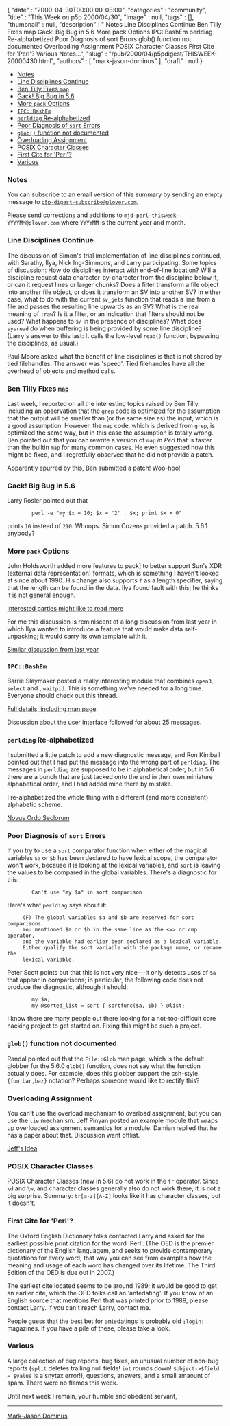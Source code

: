 {
   "date" : "2000-04-30T00:00:00-08:00",
   "categories" : "community",
   "title" : "This Week on p5p 2000/04/30",
   "image" : null,
   "tags" : [],
   "thumbnail" : null,
   "description" : " Notes Line Disciplines Continue Ben Tilly Fixes map Gack! Big Bug in 5.6 More pack Options IPC::BashEm perldiag Re-alphabetized Poor Diagnosis of sort Errors glob() function not documented Overloading Assignment POSIX Character Classes First Cite for 'Perl'? Various Notes...",
   "slug" : "/pub/2000/04/p5pdigest/THISWEEK-20000430.html",
   "authors" : [
      "mark-jason-dominus"
   ],
   "draft" : null
}



-   [Notes](#Notes)
-   [Line Disciplines Continue](#Line_Disciplines_Continue)
-   [Ben Tilly Fixes `map`](#Ben_Tilly_Fixes_%5Bmap%5D)
-   [Gack! Big Bug in 5.6](#Gack__Big_Bug_in_56)
-   [More `pack` Options](#More_%5Bpack%5D_Options)
-   [`IPC::BashEm`](#%5BIPC::BashEm%5D)
-   [`perldiag` Re-alphabetized](#%5Bperldiag%5D_Re_alphabetized)
-   [Poor Diagnosis of `sort` Errors](#Poor_Diagnosis_of_%5Bsort%5D_Errors)
-   [`glob()` function not documented](#%5Bglob%5D_function_not_documented)
-   [Overloading Assignment](#Overloading_Assignment)
-   [POSIX Character Classes](#POSIX_Character_Classes)
-   [First Cite for 'Perl'?](#First_Cite_for_Perl?)
-   [Various](#Various)

### <span id="Notes">Notes</span>

You can subscribe to an email version of this summary by sending an empty message to [`p5p-digest-subscribe@plover.com`.](mailto:p5p-digest-subscribe@plover.com)

Please send corrections and additions to `mjd-perl-thisweek-YYYYMM@plover.com` where `YYYYMM` is the current year and month.

### <span id="Line_Disciplines_Continue">Line Disciplines Continue</span>

The discussion of Simon's trial implementation of line disciplines continued, with Sarathy, Ilya, Nick Ing-Simmons, and Larry participating. Some topics of discussion: How do disciplines interact with end-of-line location? Will a discipline request data character-by-character from the discipline below it, or can it request lines or larger chunks? Does a filter transform a file object into another file object, or does it transform an SV into another SV? In either case, what to do with the current `sv_gets` function that reads a line from a file and passes the resulting line upwards as an SV? What is the real meaning of `:raw`? Is it a filter, or an indication that filters should not be used? What happens to `$/` in the presence of disciplines? What does `sysread` do when buffering is being provided by some line discipline? (Larry's answer to this last: It calls the low-level `read()` function, bypassing the disciplines, as usual.)

Paul Moore asked what the benefit of line disciplines is that is not shared by tied filehandles. The answer was 'speed'. Tied filehandles have all the overhead of objects and method calls.

### <span id="Ben_Tilly_Fixes_[map]">Ben Tilly Fixes `map`</span>

Last week, I reported on all the interesting topics raised by Ben Tilly, including an opservation that the `grep` code is optimized for the assumption that the output will be smaller than (or the same size as) the input, which is a good assumption. However, the `map` code, which is derived from `grep`, is optimized the same way, but in this case the assumption is totally wrong. Ben pointed out that you can rewrite a version of `map` *in Perl* that is faster than the builtin `map` for many common cases. He even suggested how this might be fixed, and I regretfully observed that he did not provide a patch.

Apparently spurred by this, Ben submitted a patch! Woo-hoo!

### <span id="Gack__Big_Bug_in_56">Gack! Big Bug in 5.6</span>

Larry Rosler pointed out that

            perl -e "my $x = 10; $x = '2' . $x; print $x + 0"

prints `10` instead of `210`. Whoops. Simon Cozens provided a patch. 5.6.1 anybody?

### <span id="More_[pack]_Options">More `pack` Options</span>

John Holdsworth added more features to pack\] to better support Sun's XDR (external data representation) formats, which is something I haven't looked at since about 1990. His change also supports `?` as a length specifier, saying that the length can be found in the data. Ilya found fault with this; he thinks it is not general enough.

[Interested parties might like to read more](https://www.nntp.perl.org/group/perl.perl5.porters/2000/04/msg00900.html)

For me this discussion is reminiscent of a long discussion from last year in which Ilya wanted to introduce a feature that would make data self-unpacking; it would carry its own template with it.

[Similar discussion from last year](/pub/1999/10/p5pdigest/THISWEEK-19991031.html#pack_t_Template)

### <span id="[IPC::BashEm]">`IPC::BashEm`</span>

Barrie Slaymaker posted a really interesting module that combines `open3`, `select` and , `waitpid`. This is something we've needed for a long time. Everyone should check out this thread.

[Full details, including man page](https://www.nntp.perl.org/group/perl.perl5.porters/2000/04/msg00980.html)

Discussion about the user interface followed for about 25 messages.

### <span id="[perldiag]_Re_alphabetized">`perldiag` Re-alphabetized</span>

I submitted a little patch to add a new diagnostic message, and Ron Kimball pointed out that I had put the message into the wrong part of `perldiag`. The messages in `perldiag` are supposed to be in alphabetical order, but in 5.6 there are a bunch that are just tacked onto the end in their own miniature alphabetical order, and I had added mine there by mistake.

I re-alphabetized the whole thing with a different (and more consistent) alphabetic scheme.

[Novus Ordo Seclorum](https://www.nntp.perl.org/group/perl.perl5.porters/2000/04/msg00891.html)

### <span id="Poor_Diagnosis_of_[sort]_Errors">Poor Diagnosis of `sort` Errors</span>

If you try to use a `sort` comparator function when either of the magical variables `$a` or `$b` has been declared to have lexical scope, the comparator won't work, because it is looking at the lexical variables, and `sort` is leaving the values to be compared in the global variables. There's a diagnostic for this:

            Can't use "my $a" in sort comparison

Here's what `perldiag` says about it:

         (F) The global variables $a and $b are reserved for sort comparisons.
         You mentioned $a or $b in the same line as the <=> or cmp operator,
         and the variable had earlier been declared as a lexical variable.
         Either qualify the sort variable with the package name, or rename the
         lexical variable.

Peter Scott points out that this is not very nice---it only detects uses of `$a` that appear in comparisons; in particular, the following code does not produce the diagnostic, although it should:

            my $a;
            my @sorted_list = sort { sortfunc($a, $b) } @list;

I know there are many people out there looking for a not-too-difficult core hacking project to get started on. Fixing this might be such a project.

### <span id="[glob]_function_not_documented">`glob()` function not documented</span>

Randal pointed out that the `File::Glob` man page, which is the default globber for the 5.6.0 `glob()` function, does not say what the function actually does. For example, does this globber support the csh-style `{foo,bar,baz}` notation? Perhaps someone would like to rectify this?

### <span id="Overloading_Assignment">Overloading Assignment</span>

You can't use the overload mechanism to overload assignment, but you can use the `tie` mechanism. Jeff Pinyan posted an example module that wraps up overloaded assignment semantics for a module. Damian replied that he has a paper about that. Discussion went offlist.

[Jeff's Idea](https://www.nntp.perl.org/group/perl.perl5.porters/2000/04/msg00892.html)

### <span id="POSIX_Character_Classes">POSIX Character Classes</span>

POSIX Character Classes (new in 5.6) do not work in the `tr` operator. Since `\d` and `\w`, and character classes generally also do not work there, it is not a big surprise. Summary: `tr[a-z][A-Z]` looks like it has character classes, but it doesn't.

### <span id="First_Cite_for_Perl?">First Cite for 'Perl'?</span>

The Oxford English Dictionary folks contacted Larry and asked for the earliest possible print citation for the word 'Perl'. (The OED is the premier dictionary of the English languagem, and seeks to provide contemporary quotations for every word; that way you can see from examples how the meaning and usage of each word has changed over its lifetime. The Third Edition of the OED is due out in 2007.)

The earliest cite located seems to be around 1989; it would be good to get an earlier cite, which the OED folks call an 'antedating'. If you know of an English source that mentions Perl that was printed prior to 1989, please contact Larry. If you can't reach Larry, contact me.

People guess that the best bet for antedatings is probably old `;login:` magazines. If you have a pile of these, please take a look.

### <span id="Various">Various</span>

A large collection of bug reports, bug fixes, an unusual number of non-bug reports (`split` deletes trailing null fields! `int` rounds down! `$object->$field = $value` is a snytax error!), questions, answers, and a small amaount of spam. There were no flames this week.

Until next week I remain, your humble and obedient servant,

------------------------------------------------------------------------

[Mark-Jason Dominus](mailto:mjd-perl-thisweek-200004+@plover.com)
